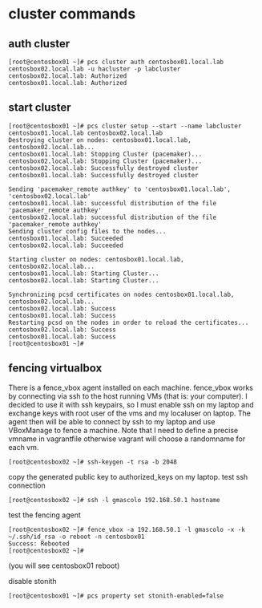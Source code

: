 # cluster commands

## auth cluster
```
[root@centosbox01 ~]# pcs cluster auth centosbox01.local.lab centosbox02.local.lab -u hacluster -p labcluster
centosbox02.local.lab: Authorized
centosbox01.local.lab: Authorized
```
## start cluster

```
[root@centosbox01 ~]# pcs cluster setup --start --name labcluster centosbox01.local.lab centosbox02.local.lab 
Destroying cluster on nodes: centosbox01.local.lab, centosbox02.local.lab...
centosbox01.local.lab: Stopping Cluster (pacemaker)...
centosbox02.local.lab: Stopping Cluster (pacemaker)...
centosbox02.local.lab: Successfully destroyed cluster
centosbox01.local.lab: Successfully destroyed cluster

Sending 'pacemaker_remote authkey' to 'centosbox01.local.lab', 'centosbox02.local.lab'
centosbox01.local.lab: successful distribution of the file 'pacemaker_remote authkey'
centosbox02.local.lab: successful distribution of the file 'pacemaker_remote authkey'
Sending cluster config files to the nodes...
centosbox01.local.lab: Succeeded
centosbox02.local.lab: Succeeded

Starting cluster on nodes: centosbox01.local.lab, centosbox02.local.lab...
centosbox01.local.lab: Starting Cluster...
centosbox02.local.lab: Starting Cluster...

Synchronizing pcsd certificates on nodes centosbox01.local.lab, centosbox02.local.lab...
centosbox02.local.lab: Success
centosbox01.local.lab: Success
Restarting pcsd on the nodes in order to reload the certificates...
centosbox02.local.lab: Success
centosbox01.local.lab: Success
[root@centosbox01 ~]# 
```

## fencing virtualbox
There is a fence_vbox agent installed on each machine. fence_vbox works by connecting via ssh to the host running VMs (that is: your computer).
I decided to use it with ssh keypairs, so I must enable ssh on my laptop and exchange keys with root user of the vms and my localuser on laptop.
The agent then will be able to connect by ssh to my laptop and use VBoxManage to fence a machine. Note that I need to define a precise vmname in
vagrantfile otherwise vagrant will choose a randomname for each vm.

```
[root@centosbox02 ~]# ssh-keygen -t rsa -b 2048
```
copy the generated public key to authorized_keys on my laptop. test ssh connection
```
[root@centosbox02 ~]# ssh -l gmascolo 192.168.50.1 hostname
```
test the fencing agent
```
[root@centosbox02 ~]# fence_vbox -a 192.168.50.1 -l gmascolo -x -k ~/.ssh/id_rsa -o reboot -n centosbox01
Success: Rebooted
[root@centosbox02 ~]# 
```
(you will see centosbox01 reboot)

disable stonith
```
[root@centosbox01 ~]# pcs property set stonith-enabled=false
```
